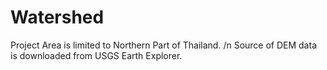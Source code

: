 # Watershed
Project Area is limited to Northern Part of Thailand. /n
Source of DEM data is downloaded from USGS Earth Explorer.
